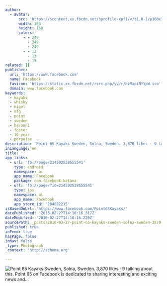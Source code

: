 ```yaml
---
author:
  - avatar:
      src: 'https://scontent.xx.fbcdn.net/hprofile-xpf1/v/t1.0-1/p160x160/12541136_1246663695348414_6621274365017358334_n.jpg?oh=535ac84d29fc2c5c7b9ddff21e946972&oe=5750AF97'
      width: 160
      height: 160
      colors:
        - - 249
          - 249
          - 249
        - - 13
          - 13
          - 13
related: []
publisher:
  url: 'https://www.facebook.com'
  name: Facebook
  favicon: 'https://static.xx.fbcdn.net/rsrc.php/yV/r/hzMapiNYYpW.ico'
  domain: www.facebook.com
keywords:
  - kayaks
  - whisky
  - nigel
  - mfg
  - point
  - sweden
  - heronni
  - foster
  - 10-year
  - porpoise
description: 'Point 65 Kayaks Sweden, Solna, Sweden. 3,870 likes · 9 talking about this. Point 65 on Facebook is dedicated to sharing interesting and exciting news and...'
inLanguage: en
title: ''
app_links:
  - url: 'fb://page/214592528555541'
    type: android
    namespace: ai
    app_name: Facebook
    package: com.facebook.katana
  - url: 'fb://page/?id=214592528555541'
    type: ios
    namespace: ai
    app_name: Facebook
    app_store_id: '284882215'
isBasedOnUrl: 'https://www.facebook.com/Point65Kayaks/'
datePublished: '2016-02-27T14:10:16.317Z'
dateModified: '2016-02-27T14:10:16.226Z'
sourcePath: _posts/2016-02-27-point-65-kayaks-sweden-solna-sweden-3870-likes-9-talki.md
published: true
inFeed: true
hasPage: false
inNav: false
_type: Photograph
_context: 'http://schema.org'

---
```

![Point 65 Kayaks Sweden&comma; Solna&comma; Sweden&period; 3&comma;870 likes · 9 talking about this&period; Point 65 on Facebook is dedicated to sharing interesting and exciting news and&period;&period;&period;](https://scontent.xx.fbcdn.net/hphotos-xft1/v/t1.0-9/943899_1238865409461576_6793106698737402954_n.jpg?oh=da3af49eb8f216ae04661f43043cc4db&oe=575130A4)